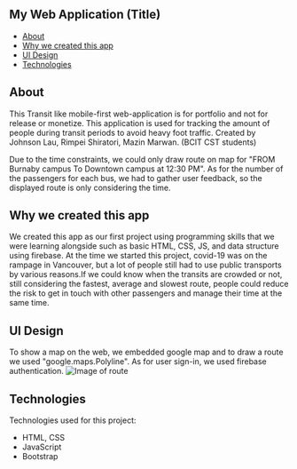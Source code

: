 ## My Web Application (Title)

* [About](#about)
* [Why we created this app](#why_we_created_this_app)
* [UI Design](#ui_design)
* [Technologies](#technologies)

## About
This Transit like mobile-first web-application is for portfolio and not for release or monetize.
This application is used for tracking the amount of people during transit periods to avoid heavy foot traffic. 
Created by Johnson Lau, Rimpei Shiratori, Mazin Marwan. (BCIT CST students) 

Due to the time constraints, we could only draw route on map for "FROM Burnaby campus To Downtown campus at 12:30 PM". As for the number of the passengers for each bus, we had to gather user feedback, so the displayed route is only considering the time.
	
## Why we created this app
We created this app as our first project using programming skills that we were learning alongside such as basic HTML, CSS, JS, and data structure using firebase. At the time we started this project, covid-19 was on the rampage in Vancouver, but a lot of people still had to use public transports by various reasons.If we could know when the transits are crowded or not, still considering the fastest, average and slowest route, people could reduce the risk to get in touch with other passengers and manage their time at the same time.
	
## UI Design
To show a map on the web, we embedded google map and to draw a route we used "google.maps.Polyline".
As for user sign-in, we used firebase authentication.
![Image of route](../images/map.png)

	
## Technologies
Technologies used for this project:
* HTML, CSS
* JavaScript
* Bootstrap 


